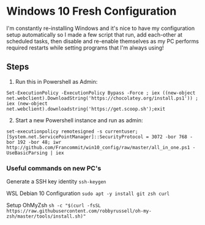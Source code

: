 # Windows 10 Fresh Configuration

I'm constantly re-installing Windows and it's nice to have my configuration setup automatically so I made a few script that run, add each-other at scheduled tasks, then disable and re-enable themselves as my PC performs required restarts while setting programs that I'm always using!

## Steps 

1. Run this in Powershell as Admin:
```
Set-ExecutionPolicy -ExecutionPolicy Bypass -Force ; iex ((new-object net.webclient).DownloadString('https://chocolatey.org/install.ps1')) ; iex (new-object net.webclient).downloadstring('https://get.scoop.sh');exit
```

2. Start a new Powershell instance and run as admin:
```
set-executionpolicy remotesigned -s currentuser; [System.net.ServicePointManager]::SecurityProtocol = 3072 -bor 768 -bor 192 -bor 48; iwr http://github.com/Francommit/win10_config/raw/master/all_in_one.ps1 -UseBasicParsing | iex
```

### Useful commands on new PC's
Generate a SSH key identity
`ssh-keygen`

WSL Debian 10 Configuration
`sudo apt -y install git zsh curl`

Setup OhMyZsh
`sh -c "$(curl -fsSL https://raw.githubusercontent.com/robbyrussell/oh-my-zsh/master/tools/install.sh)"`
